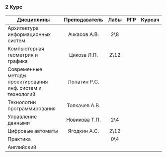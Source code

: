 ### 2 Курс 
|Дисциплины													                        |	Преподаватель	|	Лабы	|	   РГР	  |	  Курсач	| 
|-----------------------------------------------------------|:-------------:|:-----:|:---------:|:---------:|
|Архитектура информационных систем							            |Ачкасов А.В.	  |		2\8	|           |           |
|Компьютерная геометрия и графика							              |Цикоза Л.П.		|	2\12	|           |           | 
|Современные методы проектирования инф. систем и технологий	|Лопатин Р.С.		|			  |           |           | 
|Технологии программирования								                |Толкачев А.В.	|			  |           |           |
|Управление данными											                    |Новикова Т.П.	|	2\4 	|           |           |
|Цифровые автоматы											                    |Ягодкин А.С.		|  2\12 |           |           |
|Практика											                              |           		|  0\4  |           |           |
|Английский											                            |           		|       |           |           |
